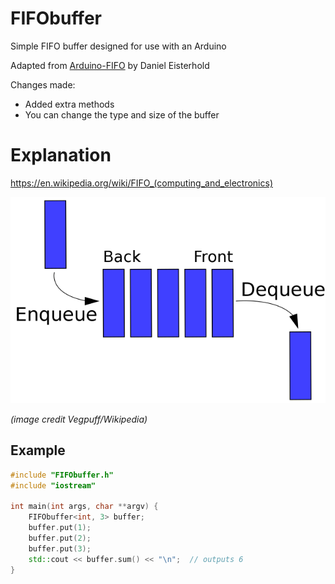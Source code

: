 # FIFObuffer

Simple FIFO buffer designed for use with an Arduino

Adapted from [Arduino-FIFO](https://github.com/deisterhold/Arduino-FIFO) by Daniel Eisterhold

Changes made:
- Added extra methods
- You can change the type and size of the buffer

# Explanation

https://en.wikipedia.org/wiki/FIFO_(computing_and_electronics)

![FIFO queue image](images/fifo_queue.png)

_(image credit Vegpuff/Wikipedia)_

## Example
```cpp
#include "FIFObuffer.h"
#include "iostream"

int main(int args, char **argv) {
    FIFObuffer<int, 3> buffer;
    buffer.put(1);
    buffer.put(2);
    buffer.put(3);
    std::cout << buffer.sum() << "\n";  // outputs 6
}
```